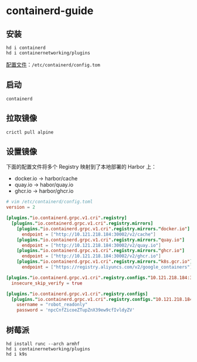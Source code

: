 # containerd-guide

## 安装
```shell
hd i containerd
hd i containernetworking/plugins
```

[配置文件](https://github.com/containerd/containerd/blob/main/docs/man/containerd-config.toml.5.md)：`/etc/containerd/config.tom`

## 启动
```shell
containerd
```

## 拉取镜像
```shell
crictl pull alpine 
```

## 设置镜像
下面的配置文件将多个 Registry 映射到了本地部署的 Harbor 上：

* docker.io -> harbor/cache
* quay.io -> habor/quay.io
* ghcr.io -> harbor/ghcr.io

```toml
# vim /etc/containerd/config.toml
version = 2

[plugins."io.containerd.grpc.v1.cri".registry]
  [plugins."io.containerd.grpc.v1.cri".registry.mirrors]
    [plugins."io.containerd.grpc.v1.cri".registry.mirrors."docker.io"]
      endpoint = ["http://10.121.218.184:30002/v2/cache"]
    [plugins."io.containerd.grpc.v1.cri".registry.mirrors."quay.io"]
      endpoint = ["http://10.121.218.184:30002/v2/quay.io"]
    [plugins."io.containerd.grpc.v1.cri".registry.mirrors."ghcr.io"]
      endpoint = ["http://10.121.218.184:30002/v2/ghcr.io"]
    [plugins."io.containerd.grpc.v1.cri".registry.mirrors."k8s.gcr.io"]
      endpoint = ["https://registry.aliyuncs.com/v2/google_containers"]

[plugins."io.containerd.grpc.v1.cri".registry.configs."10.121.218.184:30002".tls]
  insecure_skip_verify = true

[plugins."io.containerd.grpc.v1.cri".registry.configs]
  [plugins."io.containerd.grpc.v1.cri".registry.configs."10.121.218.184:30002".auth]
    username = "robot_readonly"
    password = 'npcCnfZicoeZTupZnX39ew9cfIvldyZV'
```

## 树莓派
```shell
hd install runc --arch armhf
hd i containernetworking/plugins
hd i k9s
```
